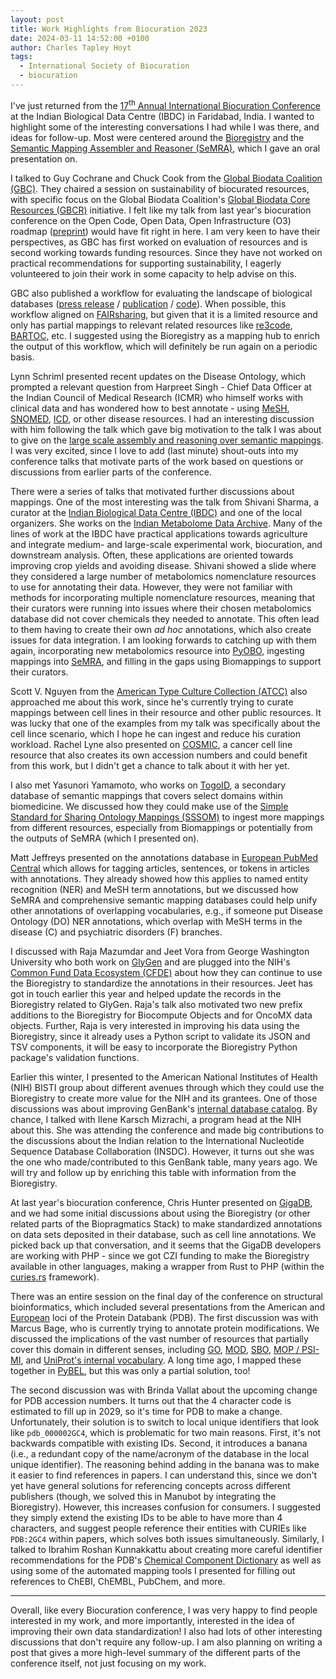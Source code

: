 ```yaml
---
layout: post
title: Work Highlights from Biocuration 2023
date: 2024-03-11 14:52:00 +0100
author: Charles Tapley Hoyt
tags:
  - International Society of Biocuration
  - biocuration
---
```


I've just returned from the <a href="https://ibdc.rcb.res.in/biocuration2024/">17<sup>th</sup> Annual International
Biocuration Conference</a> at the Indian Biological Data Centre (IBDC) in Faridabad, India. I wanted to highlight
some of the interesting conversations I had while I was there, and ideas for follow-up. Most were centered around
the [Bioregistry](https://bioregistry.io) and
the [Semantic Mapping Assembler and Reasoner (SeMRA)](https://github.com/biopragmatics/semra), which I gave an oral
presentation on.

I talked to Guy Cochrane and Chuck Cook from the [Global Biodata Coalition (GBC)](https://globalbiodata.org/).
They chaired a session on sustainability
of biocurated resources, with specific focus on the Global Biodata Coalition's
[Global Biodata Core Resources (GBCR)](https://globalbiodata.org/what-we-do/global-core-biodata-resources/)
initiative. I felt like my talk from last year's biocuration conference on the Open Code, Open Data, Open
Infrastructure (O3) roadmap ([preprint](https://doi.org/10.31219/osf.io/vuzt3)) would have fit right in here. I am
very keen to have their perspectives, as GBC has first worked on evaluation of resources and is second working towards
funding resources. Since they have not worked on practical recommendations for supporting sustainability, I eagerly
volunteered to join their work in some capacity to help advise on this.

GBC also published a workflow for evaluating the landscape of biological
databases ([press release](https://globalbiodata.org/what-we-do/global-inventory/) /
[publication](https://doi.org/10.1371/journal.pone.0294812) /
[code](https://github.com/globalbiodata/inventory_2022/)). When possible, this workflow aligned
on [FAIRsharing](https://bioregistry.io/metaregistry/fairsharing),
but given that it is a limited resource and only has partial mappings to relevant related resources
like [re3code](https://bioregistry.io/metaregistry/re3data),
[BARTOC](https://bioregistry.io/metaregistry/bartoc), etc. I suggested using the Bioregistry as a mapping hub to enrich
the output of this workflow, which will
definitely be run again on a periodic basis.

Lynn Schriml presented recent updates on the Disease Ontology, which prompted a relevant question from
Harpreet Singh - Chief Data Officer at the Indian Council of Medical Research (ICMR) who himself
works with clinical data and has wondered how to best annotate -
using [MeSH](https://bioregistry.io/mesh), [SNOMED](https://bioregistry.io/snomed), [ICD](https://bioregistry.io/icd11),
or other disease
resources. I had an interesting discussion with him following the talk which gave big motivation to the talk
I was about to give on
the [large scale assembly and reasoning over semantic mappings](https://bit.ly/biocuration2024-cth). I was very
excited, since I love to add (last minute) shout-outs into my conference talks that motivate parts of the work based
on questions or discussions from earlier parts of the conference.

There were a series of talks that motivated further discussions about mappings. One of the most interesting was the
talk from Shivani Sharma, a curator at the [Indian Biological Data Centre (IBDC)](https://ibdc.rcb.res.in/) and
one of the local organizers. She works on the [Indian Metabolome Data Archive](https://ibdc.rcb.res.in/imda/). Many of
the lines of work
at the IBDC have practical applications towards agriculture and integrate medium- and large-scale experimental work,
biocuration, and downstream analysis. Often, these applications are oriented towards improving crop yields and avoiding
disease. Shivani showed a slide where they considered a large number of metabolomics nomenclature resources to use
for annotating their data. However, they were not familiar with methods for incorporating multiple nomenclature
resources, meaning that their curators were running into issues where their chosen metabolomics database did not cover
chemicals they needed to annotate. This often lead to them having to create their own *ad hoc* annotations, which
also create issues for data integration. I am looking forwards to catching up with them again, incorporating new
metabolomics resource into [PyOBO](https://github.com/biopragmatics/pyobo), ingesting mappings
into [SeMRA](https://github.com/biopragmatics/semra), and filling in the gaps using Biomappings to support
their curators.

Scott V. Nguyen from the [American Type Culture Collection (ATCC)](https://bioregistry.io/atcc) also approached me about
this work, since he's currently trying to curate mappings between cell lines in their resource and other public
resources. It was lucky that one of the examples from my talk was specifically about the cell lince scenario, which I
hope he can ingest and reduce his curation workload. Rachel Lyne also presented
on [COSMIC](https://bioregistry.io/cosmic.cell), a cancer cell line resource
that also creates its own accession numbers and could benefit from this work, but I didn't get a chance to talk about it
with her yet.

I also met Yasunori Yamamoto, who works on [TogoID](https://togoid.dbcls.jp/), a secondary database of semantic mappings
that covers select domains within biomedicine. We discussed how they could make use of
the [Simple Standard for Sharing Ontology Mappings (SSSOM)](https://academic.oup.com/database/article/doi/10.1093/database/baac035/6591806)
to ingest more mappings from different resources, especially from Biomappings or potentially from the outputs of SeMRA
(which I presented on).

Matt Jeffreys presented on the annotations database in [European PubMed Central](https://europepmc.org/) which allows
for tagging articles, sentences, or tokens in articles with annotations. They already showed how this applies to named
entity recognition (NER) and MeSH term annotations, but we discussed how SeMRA and comprehensive semantic mapping
databases could help unify other annotations of overlapping vocabularies, e.g., if someone put Disease Ontology (DO) NER
annotations, which overlap with MeSH terms in the disease (C) and psychiatric disorders (F) branches.

I discussed with Raja Mazumdar and Jeet Vora from George Washington University who both work
on [GlyGen](https://bioregistry.io/glygen) and are plugged
into the NIH's [Common Fund Data Ecosystem (CFDE)](https://commonfund.nih.gov/dataecosystem) about how they can continue
to use the Bioregistry to standardize the annotations in their resources. Jeet has got in touch earlier this year and
helped update the records in the Bioregistry related to GlyGen. Raja's talk also motivated two new prefix additions to
the Bioregistry for Biocompute Objects and for OncoMX data objects. Further, Raja is very interested in improving his
data using the Bioregistry, since it already uses a Python script to validate its JSON and TSV components, it will be
easy to incorporate the Bioregistry Python package's validation functions.

Earlier this winter, I presented to the American National Institutes of Health (NIH) BISTI group about different avenues
through which they could use the Bioregistry to create more value for the NIH and its grantees. One of those discussions
was about improving GenBank's
[internal database catalog](https://www.ncbi.nlm.nih.gov/genbank/collab/db_xref/). By chance, I talked with
Ilene Karsch Mizrachi, a program head at the NIH about this. She was attending the conference
and made big contributions to the discussions about the Indian relation to the International Nucleotide Sequence
Database Collaboration (INSDC). However, it turns out she was the one who made/contributed to this GenBank table, many
years ago. We will try and follow up by enriching this table with information from the Bioregistry.

At last year's biocuration conference, Chris Hunter presented on [GigaDB](http://gigadb.org/), and we had some initial
discussions about using the Bioregistry (or other related parts of the Biopragmatics Stack) to make standardized
annotations on data sets deposited in their database, such as cell line annotations. We picked back up that
conversation, and it seems that the GigaDB developers are working with PHP - since we got CZI funding to make the
Bioregistry available in other languages, making a wrapper from Rust to PHP (within
the [curies.rs](https://github.com/biopragmatics/curies.rs) framework).

There was an entire session on the final day of the conference on structural bioinformatics, which included
several presentations from the American and [European](https://www.ebi.ac.uk/pdbe) loci of the Protein Databank (PDB).
The first discussion was with Marcus Bage, who is currently trying to annotate protein modifications. We discussed the
implications of the vast number of resources that partially cover this domain in different senses, including
[GO](https://bioregistry.io/go), [MOD](https://bioregistry.io/mod), [SBO](https://bioregistry.io/sbo), [MOP / PSI-MI](https://bioregistry.io/mop),
and [UniProt's internal vocabulary](https://bioregistry.io/registry/uniprot.ptm). A long time ago, I mapped these
together
in [PyBEL](https://github.com/pybel/pybel/blob/ed66f013a77f9cbc513892b0dad1025b8f68bb46/src/pybel/language.py#L346-L582),
but this was only a partial solution, too!

The second discussion was with Brinda Vallat about the upcoming change for PDB accession numbers. It turns out that
the 4 character code is estimated to fill up in 2029, so it's time for PDB to make a change. Unfortunately, their
solution is to switch to local unique identifiers that look like `pdb_000002GC4`, which is problematic for two main
reasons. First, it's not backwards compatible with existing IDs. Second, it introduces a banana (i.e., a redundant copy
of the name/acronym of the database in the local unique identifier). The reasoning behind adding in the banana was to
make it easier to find references in papers. I can understand this, since we don't yet have general solutions for
referencing concepts across different publishers (though, we solved this in Manubot by integrating the Bioregistry).
However, this increases confusion for consumers. I suggested they simply extend the existing IDs to be able to have more
than 4 characters, and suggest people reference their entities with CURIEs like `PDB:2GC4` within papers, which solves
both issues simultaneously. Similarly, I talked to Ibrahim Roshan Kunnakkattu about creating more careful identifier
recommendations for the PDB's [Chemical Component Dictionary](https://bioregistry.io/registry/pdb-ccd) as well as
using some of the automated mapping tools I presented for filling out references to ChEBI, ChEMBL, PubChem, and more.

---

Overall, like every Biocuration conference, I was very happy to find people interested in my work, and more importantly,
interested in the idea of improving their own data standardization! I also had lots of other interesting
discussions that don't require any follow-up. I am also planning on writing a post that gives a more high-level summary
of the different parts of the conference itself, not just focusing on my work.
